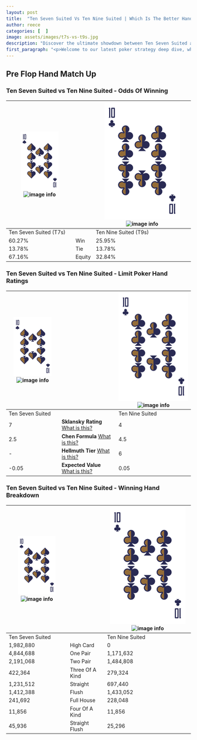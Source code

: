 ```yaml
---
layout: post
title:  "Ten Seven Suited Vs Ten Nine Suited | Which Is The Better Hand In Poker? A Complete Guide"
author: reece
categories: [  ]
image: assets/images/t7s-vs-t9s.jpg
description: "Discover the ultimate showdown between Ten Seven Suited and Ten Nine Suited in poker! Uncover the odds, strategies, and scenarios where one hand triumphs over the other. Get ready to up your poker game with this thrilling analysis."
first_paragraph: "<p>Welcome to our latest poker strategy deep dive, where we're pitting two distinct hands against each other in a high-stakes showdown: Ten Seven Suited vs Ten Nine Suited.</p><p>In the dynamic world of poker, every decision counts, and knowing which hand holds the upper hand is key to your success at the table.</p><p>In this article, we'll dissect these two hands, explore the scenarios where one dominates the other, and equip you with the knowledge to make strategic choices that can tip the odds in your favor.</p><p>Get ready to unravel the intriguing dynamics of these poker hands and elevate your game to new heights.</p>"
---
```




[comment]: # (sp0)

## Pre Flop Hand Match Up

<div class="table hand-ratings" markdown="1"> 



### Ten Seven Suited vs Ten Nine Suited - Odds Of Winning


    
| ![image info](assets/images/hand1/T.png) ![image info](assets/images/hand1/7s.png) |  | ![image info](assets/images/hand2/T.png) ![image info](assets/images/hand2/9s.png) |
| -------- | -------- | -------- |
| Ten Seven Suited (T7s) |  | Ten Nine Suited (T9s) |
| 60.27% | Win | 25.95% |
| 13.78% | Tie | 13.78% |
| 67.16% | Equity | 32.84% |




[comment]: # (sp1)



### Ten Seven Suited vs Ten Nine Suited - Limit Poker Hand Ratings


    
| ![image info](assets/images/hand1/T.png) ![image info](assets/images/hand1/7s.png) |  | ![image info](assets/images/hand2/T.png) ![image info](assets/images/hand2/9s.png) |
| -------- | -------- | -------- |
| Ten Seven Suited |  | Ten Nine Suited |
| 7 | **Sklansky Rating** [What is this?](/sklansky-rating-explained) | 4 |
| 2.5 | **Chen Formula** [What is this?](/chen-formula-explained) | 4.5 |
| - | **Hellmuth Tier** [What is this?](/Hellmuth-tier-explained) | 6 |
| -0.05 | **Expected Value** [What is this?](/expected-value-explained) | 0.05 |




[comment]: # (sp2)



### Ten Seven Suited vs Ten Nine Suited - Winning Hand Breakdown


    
| ![image info](assets/images/hand1/T.png) ![image info](assets/images/hand1/7s.png) |  | ![image info](assets/images/hand2/T.png) ![image info](assets/images/hand2/9s.png) |
| -------- | -------- | -------- |
| Ten Seven Suited |  | Ten Nine Suited |
| 1,982,880 | High Card | 0 |
| 4,844,688 | One Pair | 1,171,632 |
| 2,191,068 | Two Pair | 1,484,808 |
| 422,364 | Three Of A Kind | 279,324 |
| 1,231,512 | Straight | 697,440 |
| 1,412,388 | Flush | 1,433,052 |
| 241,692 | Full House | 228,048 |
| 11,856 | Four Of A Kind | 11,856 |
| 45,936 | Straight Flush | 25,296 |




[comment]: # (sp3)



</div>

[comment]: # (sp4)



[comment]: # (sp5)

